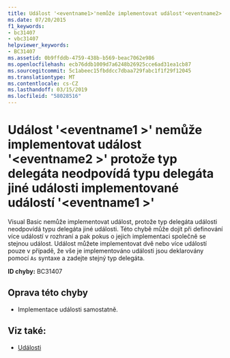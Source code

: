 ```yaml
---
title: Událost '<eventname1>'nemůže implementovat událost'<eventname2>'protože typ delegáta neodpovídá typu delegáta jiné události implementované událostí"<eventname1>.
ms.date: 07/20/2015
f1_keywords:
- bc31407
- vbc31407
helpviewer_keywords:
- BC31407
ms.assetid: 0b9ffddb-4759-438b-b569-beac7062e986
ms.openlocfilehash: ecb76ddb1009d7a6248b26925cce6ad31ea1cb87
ms.sourcegitcommit: 5c1abeec15fbddcc7dbaa729fabc1f1f29f12045
ms.translationtype: MT
ms.contentlocale: cs-CZ
ms.lasthandoff: 03/15/2019
ms.locfileid: "58028516"
---
```

# <a name="event-eventname1-cannot-implement-event-eventname2-because-its-delegate-type-does-not-match-the-delegate-type-of-another-event-implemented-by-eventname1"></a>Událost '\<eventname1 >' nemůže implementovat událost '\<eventname2 >' protože typ delegáta neodpovídá typu delegáta jiné události implementované událostí '\<eventname1 >'
Visual Basic nemůže implementovat událost, protože typ delegáta události neodpovídá typu delegáta jiné události. Této chybě může dojít při definování více událostí v rozhraní a pak pokus o jejich implementaci společně se stejnou událost. Událost můžete implementovat dvě nebo více událostí pouze v případě, že vše je implementováno události jsou deklarovány pomocí `As` syntaxe a zadejte stejný typ delegáta.  
  
 **ID chyby:** BC31407  
  
## <a name="to-correct-this-error"></a>Oprava této chyby  
  
-   Implementace události samostatně.  
  
## <a name="see-also"></a>Viz také:

- [Události](../../visual-basic/programming-guide/language-features/events/index.md)
